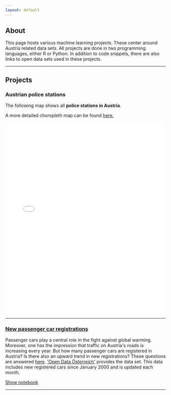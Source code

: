```yaml
---
layout: default
---
```


## About

This page hosts various machine learning projects. These center around Austria related data sets. All projects are done in two programming languages, either R or Python. In addition to code snippets, there are also links to open data sets used in these projects.
* * *

## Projects

### Austrian police stations

The following map shows all **police stations in Austria**.

A more detailed choropleth map can be found [here.](https://github.com/kometenmelodie/kometenmelodie.github.io/tree/master/html)

<iframe src="/html/map_only_coordinates.html" height="600px" width="100%" style="border:none;">
</iframe> 

* * *

### [New passenger car registrations](./another-page.html)

Passenger cars play a central role in the fight against global warming.
Moreover, one has the impression that traffic on Austria's roads is increasing every year. But how many passenger cars are registered in Austria? Is there also an upward trend in new registrations? These questions are answered [here](./another-page.html).
['Open Data Österreich'](https://www.data.gv.at/katalog/dataset/d509ae53-9411-4154-b021-01545adb02ad) provides the data set. This data includes new registered cars since January 2000 and is updated each month.

[Show notebook](./another-page.html)
* * *

